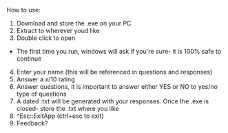 How to use:

1. Download and store the .exe on your PC
2. Extract to wherever youd like
3. Double click to open
- The first time you run, windows will ask if you're sure- it is 100% safe to continue
4. Enter your name (this will be referenced in questions and responses)
5. Answer a x/10 rating
6. Answer questions, it is important to answer either YES or NO to yes/no type of questions
7. A dated .txt will be generated with your responses. Once the .exe is closed- store the .txt where you like
8. ^Esc::ExitApp (ctrl+esc to exit)
9. Feedback?
